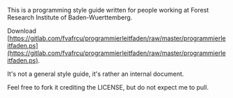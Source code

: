This is a programming style guide written for people working at 
Forest Research Institute of Baden-Wuerttemberg.

Download [https://gitlab.com/fvafrcu/programmierleitfaden/raw/master/programmierleitfaden.ps](https://gitlab.com/fvafrcu/programmierleitfaden/raw/master/programmierleitfaden.ps).

It's not a general style guide, it's rather an internal document.

Feel free to fork it crediting the LICENSE, but do not expect me to pull.

